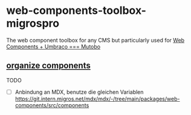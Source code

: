 # web-components-toolbox-migrospro
The web component toolbox for any CMS but particularly used for [Web Components + Umbraco === Mutobo](http://mutobo.ch/)

## [organize components](https://wiki.migros.net/display/OCC/Web+Components+CMS+Template)

TODO

- [ ] Anbindung an MDX, benutze die gleichen Variablen https://git.intern.migros.net/mdx/mdx/-/tree/main/packages/web-components/src/components
